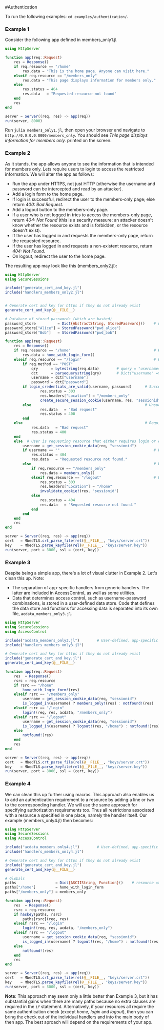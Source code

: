 #Authentication 

To run the following examples: `cd examples/authentication/`.

### Example 1
Consider the following app defined in members_only1.jl.
```julia
using HttpServer

function app(req::Request)
    res = Response()
    if req.resource == "/home"
        res.data = "This is the home page. Anyone can visit here."
    elseif req.resource == "/members_only"
        res.data = "This page displays information for members only."
    else
        res.status = 404
        res.data   = "Requested resource not found"
    end
    res
end

server = Server((req, res) -> app(req))
run(server, 8000)
```
Run `julia members_only1.jl`, then open your browser and navigate to `http://0.0.0.0:8000/members_only`. You should see _This page displays information for members only._ printed on the screen.


### Example 2
As it stands, the app allows anyone to see the information that is intended for members only. Lets require users to login to access the restricted information. We will alter the app as follows:
- Run the app under HTTPS, not just HTTP (otherwise the username and password can be intercepted and read by an attacker).
- Add a login form to the home page.
- If login is successful, redirect the user to the members-only page; else return _400: Bad Request_.
- Add a logout button to the members-only page.
- If a user who is not logged in tries to access the members-only page, return _404: Not Found_ (this is a security measure: an attacker doesn't know whether the resource exists and is forbidden, or the resource doesn't exist).
- If the user has logged in and requests the members-only page, return the requested resource.
- If the user has logged in and requests a non-existent resource, return _404: Not Found_.
- On logout, redirect the user to the home page.

The resulting app may look like this (members_only2.jl):
```julia
using HttpServer
using SecureSessions

include("generate_cert_and_key.jl")
include("handlers_members_only2.jl")


# Generate cert and key for https if they do not already exist
generate_cert_and_key(@__FILE__)

# Database of stored passwords (which are hashed)
password_store          = Dict{AbstractString, StoredPassword}()    # username => StoredPassword
password_store["Alice"] = StoredPassword("pwd_alice")
password_store["Bob"]   = StoredPassword("pwd_bob")

function app(req::Request)
    res = Response()
    if req.resource == "/home"                                      # Home page with login form
        res.data = home_with_login_form()
    elseif req.resource == "/login"                                 # Process login request
        if req.method == "POST"
            qry      = bytestring(req.data)        # query = "username=xxx&password=yyy"
            dct      = parsequerystring(qry)       # Dict("username" => xxx, "password" => yyy)
            username = dct["username"]
            password = dct["password"]
	    if login_credentials_are_valid(username, password)      # Successful login: Redirect to members_only page
                res.status = 303
                res.headers["Location"] = "/members_only"
                create_secure_session_cookie(username, res, "sessionid")
	    else                                                    # Unsuccessful login: Return 400: Bad Request
                res.data   = "Bad request"
                res.status = 400
	    end
	else                                                        # Require that login requests are POST requests
            res.data   = "Bad request"
            res.status = 400
	end
    else  # User is requesting resource that either requires login or doesn't exist
        username = get_session_cookie_data(req, "sessionid")
        if username == ""                                           # User not logged in: Return 404: Not Found
            res.status = 404
            res.data   = "Requested resource not found."
        else                                                        # User is logged in: Return requested resource
            if req.resource == "/members_only"
                res.data = members_only()
            elseif req.resource == "/logout"                        # User has logged out: Redirect to home page
                res.status = 303
                res.headers["Location"] = "/home"
                invalidate_cookie!(res, "sessionid")
            else
                res.status = 404
                res.data   = "Requested resource not found."
            end
        end
    end
    res
end

server = Server((req, res) -> app(req))
cert   = MbedTLS.crt_parse_file(rel(@__FILE__, "keys/server.crt"))
key    = MbedTLS.parse_keyfile(rel(@__FILE__, "keys/server.key"))
run(server, port = 8000, ssl = (cert, key))
```

### Example 3
Despite being a simple app, there's a lot of visual clutter in Example 2. Let's clean this up. Note:
- The separation of app-specific handlers from generic handlers. The latter are included in AccessControl, as well as some utilities.
- Data that determines access control, such as username-password combinations, is stored in a user-defined data store. Code that defines the data store and functions for accessing data is separated into its own file,  `acdata_members_only3.jl`.
```julia
using HttpServer
using SecureSessions
using AccessControl

include("acdata_members_only3.jl")        # User-defined, app-specific access control data (acdata) and access functions
include("handlers_members_only3.jl")

# Generate cert and key for https if they do not already exist
include("generate_cert_and_key.jl")
generate_cert_and_key(@__FILE__)

function app(req::Request)
    res  = Response()
    rsrc = req.resource
    if rsrc == "/home"
        home_with_login_form!(res)
    elseif rsrc == "/members_only"
        username = get_session_cookie_data(req, "sessionid")
        is_logged_in(username) ? members_only!(res) : notfound!(res)
    elseif rsrc == "/login"
        login!(req, res, acdata, "/members_only")
    elseif rsrc == "/logout"
        username = get_session_cookie_data(req, "sessionid")
        is_logged_in(username) ? logout!(res, "/home") : notfound!(res)
    else
        notfound!(res)
    end
    res
end

server = Server((req, res) -> app(req))
cert   = MbedTLS.crt_parse_file(rel(@__FILE__, "keys/server.crt"))
key    = MbedTLS.parse_keyfile(rel(@__FILE__, "keys/server.key"))
run(server, port = 8000, ssl = (cert, key))
```


### Example 4
We can clean this up further using macros. This approach also enables us to add an authentication requirement to a resource by adding a line or two to the corrresponding handler. We will use the same approach for specifying authorization requirements too. Thus all restrictions associated with a resource a specified in one place, namely the handler itself. Our example (members_only4.jl) then becomes:
```julia
using HttpServer
using SecureSessions
using AccessControl

include("acdata_members_only4.jl")        # User-defined, app-specific access control data (acdata) and access functions
include("handlers_members_only4.jl")

# Generate cert and key for https if they do not already exist
include("generate_cert_and_key.jl")
generate_cert_and_key(@__FILE__)

# Globals
paths                  = Dict{ASCIIString, Function}()    # resource => handler
paths["/home"]         = home_with_login_form
paths["/members_only"] = members_only

function app(req::Request)
    res  = Response()
    rsrc = req.resource
    if haskey(paths, rsrc)
        paths[rsrc](req, res)
    elseif rsrc == "/login"
        login!(req, res, acdata, "/members_only")
    elseif rsrc == "/logout"
        username = get_session_cookie_data(req, "sessionid")
        is_logged_in(username) ? logout!(res, "/home") : notfound!(res)
    else
        notfound!(res)
    end
    res
end

server = Server((req, res) -> app(req))
cert   = MbedTLS.crt_parse_file(rel(@__FILE__, "keys/server.crt"))
key    = MbedTLS.parse_keyfile(rel(@__FILE__, "keys/server.key"))
run(server, port = 8000, ssl = (cert, key))
```


__Note:__ This approach may seem only a little better than Example 3, but it has substantial gains when there are many paths because no extra clauses are required in the `if` statement. Alternatively, if your resources all require the same authentication check (except _home_, _login_ and _logout_), then you can bring the check out of the individual handlers and into the main body of then app. The best aproach will depend on the requirements of your app.
